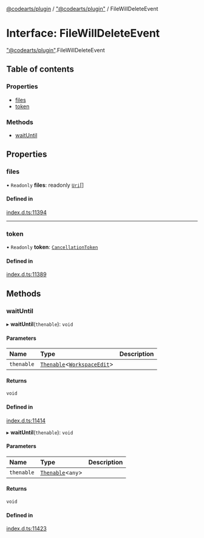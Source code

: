 [@codearts/plugin](../README.md) / ["@codearts/plugin"](../modules/_codearts_plugin_.md) / FileWillDeleteEvent

# Interface: FileWillDeleteEvent

["@codearts/plugin"](../modules/_codearts_plugin_.md).FileWillDeleteEvent

## Table of contents

### Properties

- [files](codearts_plugin_.FileWillDeleteEvent.md#files)
- [token](codearts_plugin_.FileWillDeleteEvent.md#token)

### Methods

- [waitUntil](codearts_plugin_.FileWillDeleteEvent.md#waituntil)

## Properties

### files

• `Readonly` **files**: readonly [`Uri`](../classes/codearts_plugin_.Uri.md)[]

#### Defined in

[index.d.ts:11394](https://github.com/huaweicloud/cloudide-plugin-api/blob/d4de966/index.d.ts#L11394)

___

### token

• `Readonly` **token**: [`CancellationToken`](codearts_plugin_.CancellationToken.md)

#### Defined in

[index.d.ts:11389](https://github.com/huaweicloud/cloudide-plugin-api/blob/d4de966/index.d.ts#L11389)

## Methods

### waitUntil

▸ **waitUntil**(`thenable`): `void`

#### Parameters

| Name | Type | Description |
| :------ | :------ | :------ |
| `thenable` | [`Thenable`](Thenable.md)<[`WorkspaceEdit`](../classes/codearts_plugin_.WorkspaceEdit.md)\> |  |

#### Returns

`void`

#### Defined in

[index.d.ts:11414](https://github.com/huaweicloud/cloudide-plugin-api/blob/d4de966/index.d.ts#L11414)

▸ **waitUntil**(`thenable`): `void`

#### Parameters

| Name | Type | Description |
| :------ | :------ | :------ |
| `thenable` | [`Thenable`](Thenable.md)<`any`\> |  |

#### Returns

`void`

#### Defined in

[index.d.ts:11423](https://github.com/huaweicloud/cloudide-plugin-api/blob/d4de966/index.d.ts#L11423)
